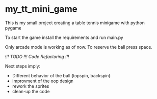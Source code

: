 # my_tt_mini_game
This is my small project creating a table tennis minigame with python pygame


To start the game install the requirements and run main.py


Only arcade mode is working as of now. To reserve the ball press space.


*!!! TODO !!! Code Refactoring !!!*


Next steps imply:

  - Different behavior of the ball (topspin, backspin)
  - improvment of the oop design
  - rework the sprites
  - clean-up the code
